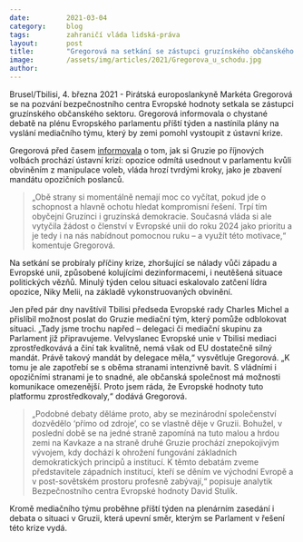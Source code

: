 ```yaml
---
date:         2021-03-04
category:     blog
tags:         zahraničí vláda lidská-práva
layout:       post
title:        "Gregorová na setkání se zástupci gruzínského občanského sektoru: „Vyšleme mediační tým“"
image:        /assets/img/articles/2021/Gregorova_u_schodu.jpg
author:       
---
```


Brusel/Tbilisi, 4. března 2021 - Pirátská europoslankyně Markéta Gregorová se na pozvání bezpečnostního centra Evropské hodnoty setkala se zástupci gruzínského občanského sektoru. Gregorová informovala o chystané debatě na plénu Evropského parlamentu příští týden a nastínila plány na vyslání mediačního týmu, který by zemi pomohl vystoupit z ústavní krize.

Gregorová před časem [informovala](https://gregorova.eu/krize-v-gruzii-je-problemem-i-evropske-unie/) o tom, jak si Gruzie po říjnových volbách prochází ústavní krizí: opozice odmítá usednout v parlamentu kvůli obviněním z manipulace voleb, vláda hrozí tvrdými kroky, jako je zbavení mandátu opozičních poslanců. 

> „Obě strany si momentálně nemají moc co vyčítat, pokud jde o schopnost a hlavně ochotu hledat kompromisní řešení. Trpí tím obyčejní Gruzínci i gruzínská demokracie. Současná vláda si ale vytyčila žádost o členství v Evropské unii do roku 2024 jako prioritu a je tedy i na nás nabídnout pomocnou ruku – a využít této motivace,“ komentuje Gregorová. 

Na setkání se probíraly příčiny krize, zhoršující se nálady vůči západu a Evropské unii, způsobené kolujícími dezinformacemi, i neutěšená situace politických vězňů. Minulý týden celou situaci eskalovalo zatčení lídra opozice, Niky Melii, na základě vykonstruovaných obvinění.

Jen před pár dny navštívil Tbilisi předseda Evropské rady Charles Michel a přislíbil možnost poslat do Gruzie mediační tým, který pomůže odblokovat situaci. „Tady jsme trochu napřed – delegaci či mediační skupinu za Parlament již připravujeme. Velvyslanec Evropské unie v Tbilisi mediaci zprostředkovává a činí tak kvalitně, nemá však od EU dostatečně silný mandát. Právě takový mandát by delegace měla,“ vysvětluje Gregorová. „K tomu je ale zapotřebí se s oběma stranami intenzivně bavit. S vládními i opozičními stranami je to snadné, ale občanská společnost má možnosti komunikace omezenější. Proto jsem ráda, že Evropské hodnoty tuto platformu zprostředkovaly,“ dodává Gregorová.

> „Podobné debaty děláme proto, aby se mezinárodní společenství dozvědělo ‘přímo od zdroje’, co se vlastně děje v Gruzii. Bohužel, v poslední době se na jedné straně zapomíná na tuto malou a hrdou zemi na Kavkaze a na straně druhé Gruzie prochází znepokojivým vývojem, kdy dochází k ohrožení fungování základních demokratických principů a institucí. K těmto debatám zveme představitele západních institucí, kteří se děním ve východní Evropě a v post-sovětském prostoru profesně zabývají,“ popisuje analytik Bezpečnostního centra Evropské hodnoty David Stulík. 

Kromě mediačního týmu proběhne příští týden na plenárním zasedání i debata o situaci v Gruzii, která upevní směr, kterým se Parlament v řešení této krize vydá.
